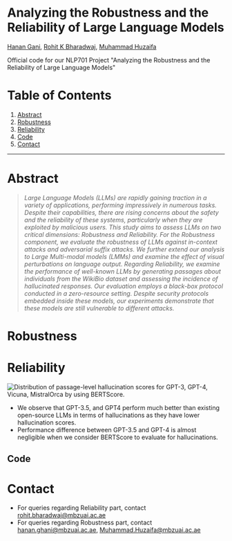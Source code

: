 # Analyzing the Robustness and the Reliability of Large Language Models

[Hanan Gani](), [Rohit K Bharadwaj](https://rohit901.github.io), [Muhammad Huzaifa]()

Official code for our NLP701 Project "Analyzing the Robustness and the Reliability of Large Language Models"

# Table of Contents
1. [Abstract](#abstract)
2. [Robustness](#robustness)
3. [Reliability](#reliability)
4. [Code](#code)
5. [Contact](#contact)

<hr>

<a name="abstract"></a>

# Abstract
> *Large Language Models (LLMs) are rapidly gaining traction in a variety of applications, performing impressively in numerous tasks. Despite their capabilities, there are rising concerns about the safety and the reliability of these systems, particularly when they are exploited by malicious users. This study aims to assess LLMs on two critical dimensions: Robustness and Reliability. For the Robustness component, we evaluate the robustness of LLMs against in-context attacks and adversarial suffix attacks. We further extend our analysis to Large Multi-modal models (LMMs) and examine the effect of visual perturbations on language output. Regarding Reliability, we examine the performance of well-known LLMs by generating passages about individuals from the WikiBio dataset and assessing the incidence of hallucinated responses. Our evaluation employs a black-box protocol conducted in a zero-resource setting. Despite security protocols embedded inside these models, our experiments demonstrate that these models are still vulnerable to different attacks.*
>

<a name="robustness"></a>

# Robustness

<a name="reliability"></a>

# Reliability
![Distribution of passage-level hallucination scores for GPT-3, GPT-4, Vicuna, MistralOrca by using BERTScore.](https://github.com/rohit901/LLM-Robustness-Reliability/assets/30185369/a2819c1b-e4fb-4435-8aa4-e7bc8d01b9ae)
* We observe that GPT-3.5, and GPT4 perform much better than existing open-source LLMs in terms of hallucinations as they have lower hallucination scores.
* Performance difference between GPT-3.5 and GPT-4 is almost negligible when we consider BERTScore to evaluate for hallucinations.

<a name="code"></a>

## Code

<a name="contact"></a>

# Contact
- For queries regarding Reliability part, contact [rohit.bharadwaj@mbzuai.ac.ae](mailto:rohit.bharadwaj@mbzuai.ac.ae)
- For queries regarding Robustness part, contact [hanan.ghani@mbzuai.ac.ae](hanan.ghani@mbzuai.ac.ae), [Muhammad.Huzaifa@mbzuai.ac.ae](Muhammad.Huzaifa@mbzuai.ac.ae)
